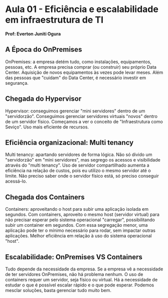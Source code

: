 # Aula 01 - Eficiência e escalabilidade em infraestrutura de TI

**Prof: Everton Juniti Ogura**

## A Época do OnPremises

OnPremises: a empresa detém tudo, como instalações, equipamentos, pessoas, etc.
A empresa precisa comprar (ou construir) seu próprio Data Center.
Aquisição de novos equipamentos às vezes pode levar meses.
Além das pessoas que "cuidam" do Data Center, é necessário investir em segurança.

## Chegada do Hypervisor

Hypervisor: conseguimos gerenciar "mini servidores" dentro de um "servidorzão".
Conseguimos gerenciar servidores virtuais "novos" dentro de um servidor físico.
Começamos a ver o conceito de "Infraestrutura como Seviço".
Uso mais eficiente de recursos.

## Eficiência organizacional: Multi tenancy

Multi tenancy: apartando servidores de forma lógica.
Não só divido um "servidorzão" em "mini servidores", mas segrego os acessos e visibilidade através do "multi tenancy".
Uso de servidor compartilhado aumenta a eficiência na relação de custos, pois eu utilizo o mesmo servidor até o limite.
Não preciso saber onde o servidor físico está, só preciso conseguir acessá-lo.

## Chegada dos Containers

Containers: aproveitando o host para subir uma aplicação isolada em segundos.
Com containers, aproveito o mesmo host (servidor virtual) para não precisar esperar pelo sistema operacional "carregar", possibilitando subir um container em segundos.
Com essa segregação menor, uma aplicação pode ter o mínimo necessário para rodar, sem impactar outras aplicações.
Melhor eficiência em relação à uso do sistema operacional "host".

## Escalabilidade: OnPremises VS Containers

Tudo depende da necessidade da empresa.
Se a empresa vê a necessidade de ter servidores OnPremises, não há problema nenhum.
O uso de containers requer um servidor, seja físico ou virtual. Há a necessidade de estudar o que é possível escalar rápido e o que pode esperar.
Podemos mesclar soluções, basta gerenciar tudo muito bem.